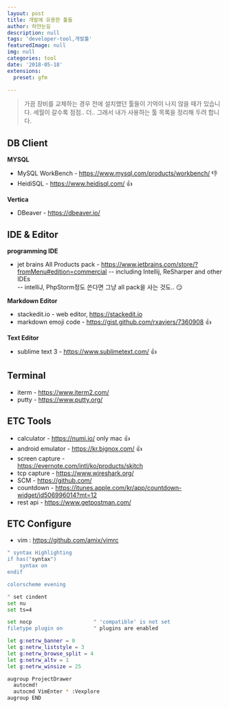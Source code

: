 ```yaml
---
layout: post
title: 개발에 유용한 툴들
author: 하얀눈길
description: null
tags: 'developer-tool,개발툴'
featuredImage: null
img: null
categories: tool
date: '2018-05-18'
extensions:
  preset: gfm

---
```



>가끔 장비를 교체하는 경우 전에 설치했던 툴들이 기억이 나지 않을 때가 있습니다. 세월이 갈수록 점점.. 더..
>그래서 내가 사용하는 툴 목록을 정리해 두려 합니다.


## DB Client

**MYSQL**
 - MySQL WorkBench - https://www.mysql.com/products/workbench/ :-1:
 - HeidiSQL - https://www.heidisql.com/ :+1:

**Vertica**
 - DBeaver - https://dbeaver.io/


## IDE & Editor

**programming IDE**
 - jet brains All Products pack - https://www.jetbrains.com/store/?fromMenu#edition=commercial
 -- including Intellij, ReSharper and other IDEs  
 -- intelliJ, PhpStorm정도 쓴다면 그냥 all pack을 사는 것도.. :smirk:

**Markdown Editor**
 - stackedit.io - web editor, https://stackedit.io
 - markdown emoji code - https://gist.github.com/rxaviers/7360908 :+1:

**Text Editor**
 - sublime text 3 - https://www.sublimetext.com/ :+1:

## Terminal
 - iterm - https://www.iterm2.com/
 - putty - https://www.putty.org/


## ETC Tools

 - calculator - https://numi.io/ only mac :+1:
 - android emulator - https://kr.bignox.com/ :+1:
 - screen capture -  
https://evernote.com/intl/ko/products/skitch
 - tcp capture - https://www.wireshark.org/
 - SCM - https://github.com/
 - countdown - https://itunes.apple.com/kr/app/countdown-widget/id506996014?mt=12
 - rest api - https://www.getpostman.com/

## ETC Configure

 - vim : https://github.com/amix/vimrc

```bash
" syntax Highlighting
if has("syntax")
    syntax on
endif

colorscheme evening

" set cindent
set nu
set ts=4

set nocp                    " 'compatible' is not set
filetype plugin on          " plugins are enabled

let g:netrw_banner = 0
let g:netrw_liststyle = 3
let g:netrw_browse_split = 4
let g:netrw_altv = 1
let g:netrw_winsize = 25

augroup ProjectDrawer
  autocmd!
  autocmd VimEnter * :Vexplore
augroup END
```



